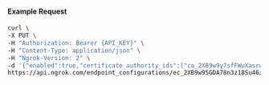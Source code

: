 <!-- Code generated for API Clients. DO NOT EDIT. -->

#### Example Request

```bash
curl \
-X PUT \
-H "Authorization: Bearer {API_KEY}" \
-H "Content-Type: application/json" \
-H "Ngrok-Version: 2" \
-d '{"enabled":true,"certificate_authority_ids":["ca_2XB9w9y7sfFWuXasrwbPRYm6LYY"]}' \
https://api.ngrok.com/endpoint_configurations/ec_2XB9w95GDA78n3z18Su46zssfT2/mutual_tls
```
